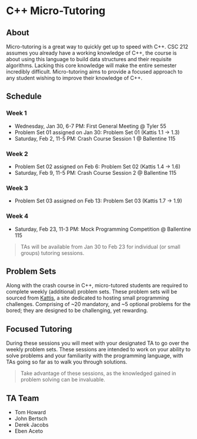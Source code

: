 # C++ Micro-Tutoring

## About

Micro-tutoring is a great way to quickly get up to speed with C++. 
CSC 212 assumes you already have a working knowledge of C++, the course is about using this language to build data structures and their requisite algorithms.
Lacking this core knowledge will make the entire semester incredibly difficult.
Micro-tutoring aims to provide a focused approach to any student wishing to improve their knowledge of C++.

## Schedule

### Week 1 
- Wednesday, Jan 30, 6-7 PM: First General Meeting @ Tyler 55
- Problem Set 01 assigned on Jan 30: Problem Set 01 (Kattis 1.1 -> 1.3)
- Saturday, Feb 2, 11-5 PM: Crash Course Session 1 @ Ballentine 115

### Week 2
- Problem Set 02 assigned on Feb 6: Problem Set 02 (Kattis 1.4 -> 1.6)
- Saturday, Feb 9, 11-5 PM: Crash Course Session 2 @ Ballentine 115

### Week 3
- Problem Set 03 assigned on Feb 13: Problem Set 03 (Kattis 1.7 -> 1.9)

### Week 4
- Saturday, Feb 23, 11-3 PM: Mock Programming Competition @ Ballentine 115

> TAs will be available from Jan 30 to Feb 23 for individual (or small groups) tutoring sessions.

## Problem Sets

Along with the crash course in C++, micro-tutored students are required to complete weekly (additional) problem sets. 
These problem sets will be sourced from [Kattis](http://uri.kattis.com), a site dedicated to hosting small programming challenges. 
Comprising of ~20 mandatory, and ~5 optional problems for the bored; they are designed to be challenging, yet rewarding.

## Focused Tutoring

During these sessions you will meet with your designated TA to go over the weekly problem sets. 
These sessions are intended to work on your ability to solve problems and your familiarity with the programming language, with TAs going so far as to walk you through solutions.

> Take advantage of these sessions, as the knowledged gained in problem solving can be invaluable. 

## TA Team

* Tom Howard
* John Bertsch
* Derek Jacobs
* Eben Aceto
